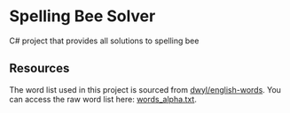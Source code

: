 # Spelling Bee Solver
C# project that provides all solutions to spelling bee

## Resources
The word list used in this project is sourced from [dwyl/english-words](https://github.com/dwyl/english-words). You can access the raw word list here: [words_alpha.txt](https://raw.githubusercontent.com/dwyl/english-words/refs/heads/master/words_alpha.txt).
